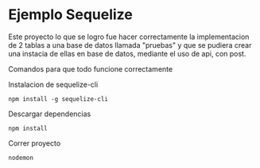 

# Ejemplo Sequelize 

Este proyecto lo que se logro fue hacer correctamente la implementacion de 2 tablas a una base de datos llamada "pruebas" y que se pudiera crear una instacia de ellas en base de datos, mediante el uso de api, con post.


Comandos para que todo funcione correctamente 


Instalacion de sequelize-cli
```
npm install -g sequelize-cli
```


Descargar dependencias
```
npm install
```

Correr proyecto
```
nodemon
```





